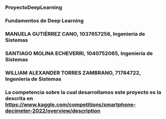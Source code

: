 ### ProyectoDeepLearning
### Fundamentos de Deep Learning
### MANUELA GUTIÉRREZ CANO, 1037657256, Ingeniería de Sistemas
### SANTIAGO MOLINA ECHEVERRI, 1040752065, Ingeniería de Sistemas
### WILLIAM ALEXANDER TORRES ZAMBRANO, 71784722, Ingeniería de Sistemas

### La competencia sobre la cual desarrollamos este proyecto es la descrita en https://www.kaggle.com/competitions/smartphone-decimeter-2022/overview/description
